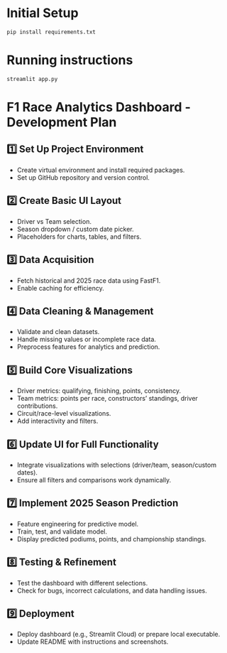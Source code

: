 # Initial Setup
```
pip install requirements.txt
```

# Running instructions
```
streamlit app.py
```

# F1 Race Analytics Dashboard - Development Plan

## 1️⃣ Set Up Project Environment
- Create virtual environment and install required packages.
- Set up GitHub repository and version control.

## 2️⃣ Create Basic UI Layout
- Driver vs Team selection.
- Season dropdown / custom date picker.
- Placeholders for charts, tables, and filters.

## 3️⃣ Data Acquisition
- Fetch historical and 2025 race data using FastF1.
- Enable caching for efficiency.

## 4️⃣ Data Cleaning & Management
- Validate and clean datasets.
- Handle missing values or incomplete race data.
- Preprocess features for analytics and prediction.

## 5️⃣ Build Core Visualizations
- Driver metrics: qualifying, finishing, points, consistency.
- Team metrics: points per race, constructors’ standings, driver contributions.
- Circuit/race-level visualizations.
- Add interactivity and filters.

## 6️⃣ Update UI for Full Functionality
- Integrate visualizations with selections (driver/team, season/custom dates).
- Ensure all filters and comparisons work dynamically.

## 7️⃣ Implement 2025 Season Prediction
- Feature engineering for predictive model.
- Train, test, and validate model.
- Display predicted podiums, points, and championship standings.

## 8️⃣ Testing & Refinement
- Test the dashboard with different selections.
- Check for bugs, incorrect calculations, and data handling issues.

## 9️⃣ Deployment
- Deploy dashboard (e.g., Streamlit Cloud) or prepare local executable.
- Update README with instructions and screenshots.
